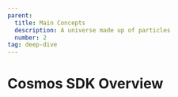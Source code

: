 ```yaml
---
parent:
  title: Main Concepts
  description: A universe made up of particles
  number: 2
tag: deep-dive
---
```


# Cosmos SDK Overview
